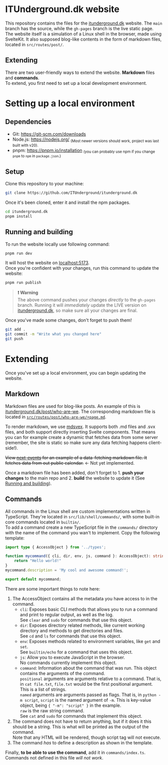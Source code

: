 # ITUnderground.dk website  
This repository contains the files for the [itunderground.dk](https://itunderground.dk) website. The `main` branch has the source, while the `gh-pages` branch is the live static page.  
The website itself is a simulation of a Linux shell in the browser, made using SvelteKit. It also supposed blog-like contents in the form of markdown files, located in `src/routes/post/`.  
  
## Extending  
There are two user-friendly ways to extend the website. **Markdown** files and **commands**.  
To extend, you first need to set up a local development environment.  
  
# Setting up a local environment  
## Dependencies  
* Git: https://git-scm.com/downloads
* Node.js: https://nodejs.org/ <sub>(Most newer versions should work, project was last built with v20).</sub>  
* pnpm: https://pnpm.io/installation <sub>(you can probably use npm if you change `pnpm` to `npm` in `package.json`.)</sub>
  
## Setup  
Clone this repository to your machine:  
```bash
git clone https://github.com/ITUnderground/itunderground.dk
```
Once it's been cloned, enter it and install the npm packages.
```bash
cd itunderground.dk
pnpm install
```
  
## Running and building  
To run the website locally use following command:  
```bash
pnpm run dev
```
It will host the website on [localhost:5173](http://localhost:5173).  
Once you're confident with your changes, run this command to update the website:  
```bash
pnpm run publish
```
> **❗ Warning**  
> The above command pushes your changes *directly* to the `gh-pages` branch. Running it will *immediately* update the LIVE version on [itunderground.dk](https://itunderground.dk), so make sure all your changes are final.  
  
Once you've made some changes, don't forget to push them!  
```bash
git add .
git commit -m "Write what you changed here"
git push
```
# Extending  
Once you've set up a local environment, you can begin updating the website.  
## Markdown  
Markdown files are used for blog-like posts. An example of this is [itunderground.dk/post/who-are-we](https://itunderground.dk/post/who-are-we). The corresponding markdown file is located in [`src/routes/post/who-are-we/+page.md`](./src/routes/post/who-are-we/+page.md).  
  
To render markdown, we use [mdsvex](https://mdsvex.com/). It supports both .md files and .svx files, and both support directly inserting Svelte components. That means you can for example create a dynamic that fetches data from some server (remember, the site is static so make sure any data fetching happens client-side!).  
  
~~View [next-events](src/routes/post/next-events/%2Bpage.md) for an example of a data-fetching markdown file. It fetches data from out public calendar.~~ <- Not yet implemented.  
  
Once a markdown file has been added, don't forget to 1. **push your changes** to the main repo and 2. **build** the website to update it (See [Running and building](#running-and-building)).  
  
## Commands  
All commands in the Linux shell are custom implementations written in TypeScript. They're located in `src/lib/shell/commands/`, with some built-in core commands located in `builtin/`.  
To add a command create a new TypeScript file in the `commands/` directory with the name of the command you wan't to implement. Copy the following template:  
```ts
import type { AccessObject } from '../types';

function mycommand({ cli, dir, env, js, command }: AccessObject): string {
    return "Hello world!"
}
mycommand.description = 'My cool and awesome command!';

export default mycommand;
```
  
There are some important things to note here:  
1. The AccessObject contains all the metadata you have access to in the command.  
    * `cli`: Exposes basic CLI methods that allows you to run a command and print to regular output, as well as the log.  
    See `clear` and `sudo` for commands that use this object.  
    * `dir`: Exposes directory related methods, like current working directory and methods to get directories and files.  
    See `cd` and `ls` for commands that use this object.  
    * `env`: Exposes methods related to environment variables, like `get` and `set`.  
    See `builtin/echo` for a command that uses this object.  
    * `js`: Allow you to execute JavaScript in the browser.  
    No commands currently implement this object.  
    * `command`: Information about the command that was run. This object contains the arguments of the command.  
    `positional` arguments are arguments relative to a command. That is, in `cat file.txt`, `file.txt` would be the first positional argument. This is a list of strings.  
    `named` arguments are arguments passed as flags. That is, in `python -m script`, `script` is the named argument of `-m`. This is key-value object, being `{ "-m": "script" }` in the example.  
    `raw` is the raw string command.  
    See `cat` and `sudo` for commands that implement this object.  
2. The command does not have to return anything, but if it does it this should be a string. This is what will be printed as the output of the command.  
Note that any HTML will be rendered, though script tag will not execute.  
3. The command *has* to define a description as shown in the template.  
  
Finally, **to be able to use the command**, add it in `commands/index.ts`. Commands not defined in this file *will not work*.  

